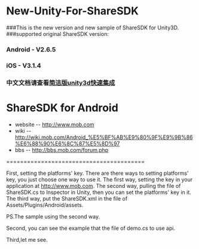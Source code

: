 New-Unity-For-ShareSDK
=======================================
###This is the new version and new sample of ShareSDK for Unity3D.
###supported original ShareSDK version:
### Android - V2.6.5
### iOS - V3.1.4
### 中文文档请查看[简洁版unity3d快速集成](http://wiki.mob.com/%E7%AE%80%E6%B4%81%E7%89%88unity3d%E5%BF%AB%E9%80%9F%E9%9B%86%E6%88%90%E6%96%87%E6%A1%A3/)

# ShareSDK for Android
- website -- http://www.mob.com
- wiki -- http://wiki.mob.com/Android_%E5%BF%AB%E9%80%9F%E9%9B%86%E6%88%90%E6%8C%87%E5%8D%97
- bbs -- http://bbs.mob.com/forum.php

========================================

First, setting the platforms' key.
There are there ways to setting platforms' key, you just choose one way to use it.
The first way, setting the key in your application at http://www.mob.com.
The second way, pulling the file of ShareSDK.cs to Inspector in Unity, then you can set the platforms' key in it.
The third way, put the ShareSDK.xml in the file of Assets/Plugins/Android/assets.

PS.The sample using the second way.

Second, you can see the example that the file of demo.cs to use api.

Third,let me see.
